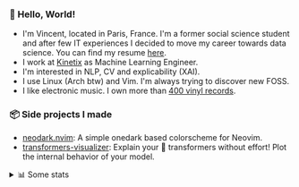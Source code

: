 ### 👋 Hello, World!

- I'm Vincent, located in Paris, France. I'm a former social science student and after few IT experiences I decided to move my career towards data science. You can find my resume [here](https://raw.githubusercontent.com/VDuchauffour/resume/main/resume.pdf).
- I work at <a href="https://www.kinetix.tech/">Kinetix<a/> as Machine Learning Engineer.
- I'm interested in NLP, CV and explicability (XAI).
- I use Linux (Arch btw) and Vim. I'm always trying to discover new FOSS.
- I like electronic music. I own more than <a href="https://www.discogs.com/user/Voigt_Kampff/collection">400 vinyl records<a/>.

### 📦 Side projects I made
  
- [neodark.nvim](https://github.com/VDuchauffour/neodark.nvim): A simple onedark based colorscheme for Neovim.
- [transformers-visualizer](https://github.com/VDuchauffour/transformers-visualizer): Explain your 🤗 transformers without effort! Plot the internal behavior of your model. 

<details><summary>📊 Some stats</summary>  
  
<p align="center">
  <img alt="VDuchauffour's github stats" src="https://github-readme-stats.vercel.app/api?username=VDuchauffour&count_private=true&include_all_commits=true&show_icons=true&theme=react"/>
  <br />
  <img alt="VDuchauffour's streak stats" src="https://streak-stats.demolab.com?user=VDuchauffour&theme=react"/>
  <br />
  <img alt="VDuchauffour's language stats" src="https://github-readme-stats.vercel.app/api/top-langs/?username=VDuchauffour&count_private=true&include_all_commits=true&show_icons=true&layout=compact&theme=react"/>
  <!--   <br />
  <img alt="VDuchauffour's Wakatime stats" src="https://github-readme-stats.vercel.app/api/wakatime?username=VDuchauffour&theme=react"/> -->
</p>

#### 🧭 Wakatime stats
<!--START_SECTION:waka-->
![Code Time](http://img.shields.io/badge/Code%20Time-678%20hrs%2011%20mins-blue)

![Lines of code](https://img.shields.io/badge/From%20Hello%20World%20I%27ve%20Written-161.6%20thousand%20lines%20of%20code-blue)

**🐱 My GitHub Data** 

> 📦 30.6 kB Used in GitHub's Storage 
 > 
> 🏆 1,666 Contributions in the Year 2023
 > 
> 🚫 Not Opted to Hire
 > 
> 📜 7 Public Repositories 
 > 
> 🔑 2 Private Repositories 
 > 
**I'm an Early 🐤** 

```text
🌞 Morning                163 commits         ██░░░░░░░░░░░░░░░░░░░░░░░   06.18 % 
🌆 Daytime                1660 commits        ████████████████░░░░░░░░░   62.95 % 
🌃 Evening                668 commits         ██████░░░░░░░░░░░░░░░░░░░   25.33 % 
🌙 Night                  146 commits         █░░░░░░░░░░░░░░░░░░░░░░░░   05.54 % 
```
📅 **I'm Most Productive on Monday** 

```text
Monday                   654 commits         ██████░░░░░░░░░░░░░░░░░░░   24.80 % 
Tuesday                  343 commits         ███░░░░░░░░░░░░░░░░░░░░░░   13.01 % 
Wednesday                426 commits         ████░░░░░░░░░░░░░░░░░░░░░   16.15 % 
Thursday                 547 commits         █████░░░░░░░░░░░░░░░░░░░░   20.74 % 
Friday                   540 commits         █████░░░░░░░░░░░░░░░░░░░░   20.48 % 
Saturday                 47 commits          ░░░░░░░░░░░░░░░░░░░░░░░░░   01.78 % 
Sunday                   80 commits          █░░░░░░░░░░░░░░░░░░░░░░░░   03.03 % 
```


📊 **This Week I Spent My Time On** 

```text
💬 Programming Languages: 
YAML                     6 hrs 25 mins       ████████░░░░░░░░░░░░░░░░░   33.47 % 
TOML                     5 hrs               ███████░░░░░░░░░░░░░░░░░░   26.11 % 
Markdown                 3 hrs 4 mins        ████░░░░░░░░░░░░░░░░░░░░░   15.99 % 
Python                   2 hrs 2 mins        ███░░░░░░░░░░░░░░░░░░░░░░   10.63 % 
TeX                      1 hr 18 mins        ██░░░░░░░░░░░░░░░░░░░░░░░   06.82 % 
```


 Last Updated on 15/05/2023 00:41:09 UTC
<!--END_SECTION:waka-->
</details>
